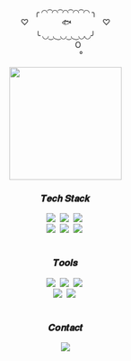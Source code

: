 <div align="center">
 <div>
  <p>╭ ◜◝ ͡ ◜◝ ͡ ◜◝ ͡ ◜◝ ͡ ◜◝ ╮<br/> 
  ♡ &nbsp; &nbsp; &nbsp; &nbsp; &nbsp; &nbsp; &nbsp; 🐟  &nbsp; &nbsp; &nbsp; &nbsp; &nbsp; &nbsp; &nbsp;♡<br/>
  ╰ ◟◞ ͜ ◟ ͜ ◟◞ ͜ ◟ ͜ ◟◞◟◞╯<br/>
⠀⠀⠀⠀ O<br/>
⠀⠀⠀⠀⠀ °</p>
  <img src="https://th.bing.com/th/id/OIG2.N6o6s1hH8PuPTNm8mu3e?pid=ImgGn" width="200" height="200"/>
 </div>
</div>

<h3 align="center">𝑻𝒆𝒄𝒉 𝑺𝒕𝒂𝒄𝒌</h3>
<div align="center">
  <img src="https://img.shields.io/badge/next.js-f4d0eb?style=for-the-badge&logo=next.js&logoColor=white">&nbsp
  <img src="https://img.shields.io/badge/react-cfeff5?style=for-the-badge&logo=react&logoColor=61DAFB" />&nbsp
  <img src="https://img.shields.io/badge/typescript-d6eede?style=for-the-badge&logo=typescript&logoColor=white" />&nbsp
</div>

<div align="center">
  <img src="https://img.shields.io/badge/tailwindcss-DB7093?style=for-the-badge&logo=tailwindcss&logoColor=ffd35b" />&nbsp
  <img src="https://img.shields.io/badge/javascript-c7d9fd.svg?style=for-the-badge&logo=javascript&logoColor=20232a" />&nbsp
  <img src="https://img.shields.io/badge/html5-d3f1ec.svg?style=for-the-badge&logo=html5&logoColor=white" />&nbsp
</div>

<br>

<h3 align="center">𝑻𝒐𝒐𝒍𝒔</h3>
 <div align="center">
   <img src="https://img.shields.io/badge/git-f5d0d7.svg?style=for-the-badge&logo=git&logoColor=white" />&nbsp
   <img src="https://img.shields.io/badge/github-ffe3e8.svg?style=for-the-badge&logo=github&logoColor=white" />&nbsp
   <img src="https://img.shields.io/badge/VSCode-fffacd.svg?style=for-the-badge&logo=visual-studio-code&logoColor=22ABF3" />&nbsp
 </div>

  <div align="center">
   <img src="https://img.shields.io/badge/figma-d0f5e3.svg?style=for-the-badge&logo=figma&logoColor=white" />&nbsp
   <img src="https://img.shields.io/badge/Notion-edacb1.svg?style=for-the-badge&logo=notion&logoColor=black" />&nbsp
 </div>
</div> 

<br>

<h3 align="center">𝑪𝒐𝒏𝒕𝒂𝒄𝒕</h3>
 <div align="center">
   <a href="hoseonh22@gmail.com">
     <img
       src="https://img.shields.io/badge/gmail-cbeaee?style=for-the-badge&logo=gmail&logoColor=white"/>
   </a>
 </div>
